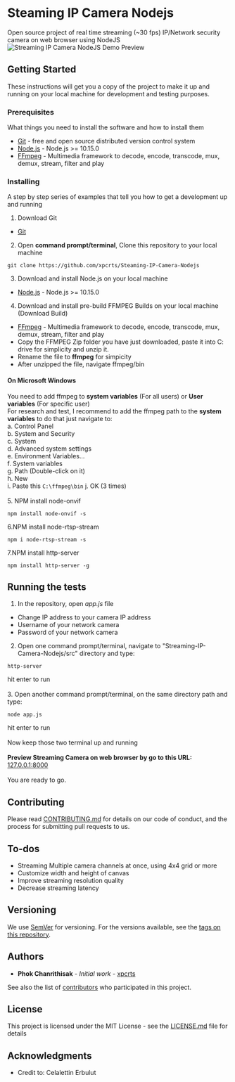 # Steaming IP Camera Nodejs

Open source project of real time streaming (~30 fps) IP/Network security camera on web browser using NodeJS
![Streaming IP Camera NodeJS Demo Preview](https://lh3.googleusercontent.com/JeDZju_XcVwNW58EBOLubSoVCSwgYsb2cr0D_rjZp84btUKmavN72siQTL_uXQ1MNbFLH3Gpz0d6smLc1854zw9uDTzEn0AFwsnPUmknsSmhmiLbq6U2MUSUs3N2WexAW78GFQGV2Ay1Ld_QEPSb6e_gYl_0PI8kk5xhPT3wvZJqGYU-b0Uf83JAvfmsuNB2XG7VwYLo-czyJl3-rll5IlqboHcYwBYe31bPDODoNPdKdljuvX1rbupIuylRFSbt2GEugBtblX9XnGaqVPluNr-rjG7lUTJMNafctW_mPORp-6tFtMhjcW4myOIVA698C2EO9RduQYucvqwF_kmKNozUhrknpynXbbyi2zEVtk4tFOD0qUk5o6F15Vf6MwEC4jUklmFEkUVhyXJ4bc-loJxn93Wdzglf5EWkH6q1x410L4c7ggtykM5Ke1hXcTW2IPuDygOG0zXjikesguLJJBeh_K2BYw0vK_Q7RKWSFAYsC2iYERWZUlbq3Ub0Im0de4Dk86d9osFN9wvZfgE4c_ErEZvh6cAGTn1m0SAQ1qQksUfsmYXBSBCSASkN40upNJhqNt1QFoMoWAYkMSPP5CHgp8ljH0tUmVEGmoLdRarkiZtyTN4b9v5xBRWLUHWvRgKHuJBO9NJsNamPDC0K20yHngoNTCm_pjBZgMDcp6mVemI1HdsYsnFtXwRScbQDZv6wUWB0EZp__KH2Mnk=w1187-h667-no)

## Getting Started

These instructions will get you a copy of the project to make it up and running on your local machine for development and testing purposes.

### Prerequisites

What things you need to install the software and how to install them

* [Git](https://git-scm.com/downloads) - free and open source distributed version control system 
* [Node.js](https://nodejs.org/en/) - Node.js >= 10.15.0
* [FFmpeg](https://ffmpeg.zeranoe.com/builds/) - Multimedia framework to decode, encode, transcode, mux, demux, stream, filter and play

### Installing

A step by step series of examples that tell you how to get a development up and running

1. Download Git
* [Git](https://git-scm.com/downloads)
2. Open <strong>command prompt/terminal</strong>, Clone this repository to your local machine
```
git clone https://github.com/xpcrts/Steaming-IP-Camera-Nodejs
```
3. Download and install Node.js on your local machine
* [Node.js](https://nodejs.org/en/) - Node.js >= 10.15.0
4. Download and install pre-build FFMPEG Builds on your local machine (Download Build)
* [FFmpeg](https://ffmpeg.zeranoe.com/builds/) - Multimedia framework to decode, encode, transcode, mux, demux, stream, filter and play<br />
* Copy the FFMPEG Zip folder you have just downloaded, paste it into C: drive for simplicity and unzip it.
* Rename the file to <strong>ffmpeg</strong> for simpicity
* After unzipped the file, navigate ffmpeg/bin <br/>
#### On Microsoft Windows
You need to add ffmpeg to <strong>system variables</strong> (For all users) or <strong>User variables</strong> (For specific user)<br />
For research and test, I recommend to add the ffmpeg path to the <strong>system variables</strong> to do that just navigate to:<br/>
a. Control Panel<br/>
b. System and Security<br/>
c. System <br/>
d. Advanced system settings<br/>
e. Environment Variables...<br/>
f. System variables<br/>
g. Path (Double-click on it)<br/>
h. New<br/>
i. Paste this
```C:\ffmpeg\bin```
j. OK (3 times)<br /><br/>
5. NPM install node-onvif
```
npm install node-onvif -s
```
6.NPM install node-rtsp-stream<br/>
```
npm i node-rtsp-stream -s
```
7.NPM install http-server<br/>
```
npm install http-server -g
```

## Running the tests

1. In the repository, open <i>app.js</i> file
* Change IP address to your camera IP address
* Username of your network camera
* Password of your network camera<br/>
2. Open one command prompt/terminal, navigate to "Streaming-IP-Camera-Nodejs/src" directory and type:
```
http-server
```
hit enter to run<br /><br/>
3. Open another command prompt/terminal, on the same directory path and type: 
```
node app.js
```
hit enter to run<br /><br/>
Now keep those two terminal up and running<br/><br/>
<strong>Preview Streaming Camera on web browser by go to this URL:<br/></strong>
[127.0.0.1:8000](http://127.0.0.1:8080/)<br/><br/>
You are ready to go.

## Contributing

Please read [CONTRIBUTING.md](https://github.com/xpcrts/Steaming-IP-Camera-Nodejs/blob/master/CONTRIBUTING.md) for details on our code of conduct, and the process for submitting pull requests to us.

## To-dos

* Streaming Multiple camera channels at once, using 4x4 grid or more
* Customize width and height of canvas
* Improve streaming resolution quality
* Decrease streaming latency 

## Versioning

We use [SemVer](http://semver.org/) for versioning. For the versions available, see the [tags on this repository](https://github.com/xpcrts/Steaming-IP-Camera-Nodejs/tags). 

## Authors

* **Phok Chanrithisak** - *Initial work* - [xpcrts](https://github.com/xpcrts)

See also the list of [contributors](https://github.com/xpcrts/Steaming-IP-Camera-Nodejs/graphs/contributors) who participated in this project.

## License

This project is licensed under the MIT License - see the [LICENSE.md](https://github.com/xpcrts/Steaming-IP-Camera-Nodejs/blob/master/LICENSE) file for details

## Acknowledgments

* Credit to: Celalettin Erbulut

